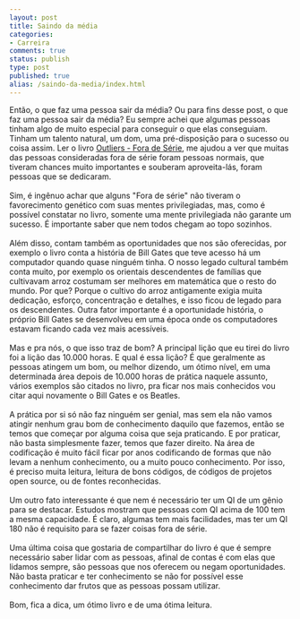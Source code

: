 ```yaml
---
layout: post
title: Saindo da média
categories:
- Carreira
comments: true
status: publish
type: post
published: true
alias: /saindo-da-media/index.html
---
```

Então, o que faz uma pessoa sair da média? Ou para fins desse post, o que faz uma pessoa sair da média? Eu sempre achei que algumas pessoas tinham algo de muito especial para conseguir o que elas conseguiam. Tinham um talento natural, um dom, uma pré-disposição para o sucesso ou coisa assim. Ler o livro <a href="http://www.submarino.com.br/produto/1/21575022/outliers:+the+story+of+success" target="_blank">Outliers - Fora de Série</a>, me ajudou a ver que muitas das pessoas consideradas fora de série foram pessoas normais, que tiveram chances muito importantes e souberam aproveita-lás, foram pessoas que se dedicaram.<br /><br />Sim, é ingênuo achar que alguns "Fora de série" não tiveram o favorecimento genético com suas mentes privilegiadas, mas, como é possível constatar no livro, somente uma mente privilegiada não garante um sucesso. É importante saber que nem todos chegam ao topo sozinhos.<br /><br />Além disso, contam também as oportunidades que nos são oferecidas, por exemplo o livro conta a história de Bill Gates que teve acesso há um computador quando quase ninguém tinha. O nosso legado cultural também conta muito, por exemplo os orientais descendentes de famílias que cultivavam arroz costumam ser melhores em matemática que o resto do mundo. Por que? Porque o cultivo do arroz antigamente exigia muita dedicação, esforço, concentração e detalhes, e isso ficou de legado para os descendentes. Outra fator importante é a oportunidade história, o próprio Bill Gates se desenvolveu em uma época onde os computadores estavam ficando cada vez mais acessíveis.<br /><br />Mas e pra nós, o que isso traz de bom? A principal lição que eu tirei do livro foi a lição das 10.000 horas. E qual é essa lição? É que geralmente as pessoas atingem um bom, ou melhor dizendo, um ótimo nível, em uma determinada área depois de 10.000 horas de prática naquele assunto, vários exemplos são citados no livro, pra ficar nos mais conhecidos vou citar aqui novamente o Bill Gates e os Beatles.<br /><br />A prática por si só não faz ninguém ser genial, mas sem ela não vamos atingir nenhum grau bom de conhecimento daquilo que fazemos, então se temos que começar por alguma coisa que seja praticando. E por praticar, não basta simplesmente fazer, temos que fazer direito. Na área de codificação é muito fácil ficar por anos codificando de formas que não levam a nenhum conhecimento, ou a muito pouco conhecimento. Por isso, é preciso muita leitura, leitura de bons códigos, de códigos de projetos open source, ou de fontes reconhecidas.<br /><br />Um outro fato interessante é que nem é necessário ter um QI de um gênio para se destacar. Estudos mostram que pessoas com QI acima de 100 tem a mesma capacidade. É claro, algumas tem mais facilidades, mas ter um QI 180 não é requisito para se fazer coisas fora de série.<br /><br />Uma última coisa que gostaria de compartilhar do livro é que é sempre necessário saber lidar com as pessoas, afinal de contas é com elas que lidamos sempre, são pessoas que nos oferecem ou negam oportunidades. Não basta praticar e ter conhecimento se não for possível esse conhecimento dar frutos que as pessoas possam utilizar.<br /><br />Bom, fica a dica, um ótimo livro e de uma ótima leitura.
